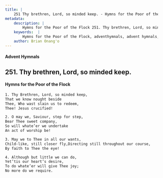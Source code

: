 ```yaml
---
title: |
    251 Thy brethren, Lord, so minded keep. - Hymns for the Poor of the Flock
metadata:
    description: |
        Hymns for the Poor of the Flock 251. Thy brethren, Lord, so minded keep.. Thy Brethren, Lord, so minded keep, That we know nought beside  Thee, Who wast slain us to redeem, Thee! Jesus crucified! 
    keywords:  |
        Hymns for the Poor of the Flock, adventhymnals, advent hymnals, Thy brethren, Lord, so minded keep., Thy Brethren, Lord, so minded keep,, 
    author: Brian Onang'o
---
```


#### Advent Hymnals
## 251. Thy brethren, Lord, so minded keep.
####  Hymns for the Poor of the Flock

```txt
1. Thy Brethren, Lord, so minded keep,
That we know nought beside 
Thee, Who wast slain us to redeem,
Thee! Jesus crucified!

2. O may we, Saviour, step for step,
Bear Thee sweet company,
So will whate’er we undertake 
An act of worship be!

3. May we to Thee in all our wants,
Child-like, still closer fly,Directing still throughout our course,
By faith to Thee the eye!

4. Although but little we can do,
Yet’tis our heart’s desire,
To do whate’er will give Thee joy;
No more do we require.
```